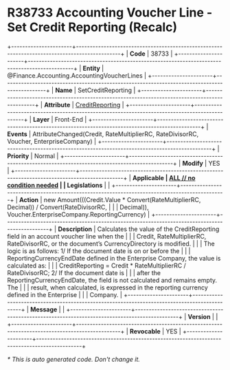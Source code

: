 ﻿---
erp.type: front-end-business-rule
erp.entity: Finance.Accounting.AccountingVoucherLines
---

# R38733 Accounting Voucher Line - Set Credit Reporting (Recalc)
+----------------------+----------------------------------------------------------------------------------------------+
| **Code**             | 38733                                                                                        |
+----------------------+----------------------------------------------------------------------------------------------+
| **Entity**           | @Finance.Accounting.AccountingVoucherLines                                                   |
+----------------------+----------------------------------------------------------------------------------------------+
| **Name**             | SetCreditReporting                                                                           |
+----------------------+----------------------------------------------------------------------------------------------+
| **Attribute**        | [CreditReporting](../entities/Finance.Accounting.AccountingVoucherLines.md#creditreporting)  |
+----------------------+----------------------------------------------------------------------------------------------+
| **Layer**            | Front-End                                                                                    |
+----------------------+----------------------------------------------------------------------------------------------+
| **Events**           | AttributeChanged(Credit, RateMultiplierRC, RateDivisorRC, Voucher, EnterpriseCompany)        |
+----------------------+----------------------------------------------------------------------------------------------+
| **Priority**         | Normal                                                                                       |
+----------------------+----------------------------------------------------------------------------------------------+
| **Modify**           | YES                                                                                          |
+----------------------+----------------------------------------------------------------------------------------------+
| **Applicable         | [ALL // no condition needed](xref:applicable-legislations)                                   |
| Legislations**       |                                                                                              |
+----------------------+----------------------------------------------------------------------------------------------+
| **Action**           | new Amount(((Credit.Value * Convert(RateMultiplierRC, Decimal)) / Convert(RateDivisorRC,     |
|                      | Decimal)), Voucher.EnterpriseCompany.ReportingCurrency)                                      |
+----------------------+----------------------------------------------------------------------------------------------+
| **Description**      | Calculates the value of the CreditReporting field in an account voucher line when the        |
|                      | Credit, RateMultiplierRC, RateDivisorRC, or the document’s CurrencyDirectory is modified.    |
|                      | The logic is as follows: 1/ If the document date is on or before the                         |
|                      | ReportingCurrencyEndDate defined in the Enterprise Company, the value is calculated as:      |
|                      | CreditReporting = Credit * RateMultiplierRC / RateDivisorRC; 2/ If the document date is      |
|                      | after the ReportingCurrencyEndDate, the field is not calculated and remains empty. The       |
|                      | result, when calculated, is expressed in the reporting currency defined in the Enterprise    |
|                      | Company.                                                                                     |
+----------------------+----------------------------------------------------------------------------------------------+
| **Message**          |                                                                                              |
+----------------------+----------------------------------------------------------------------------------------------+
| **Version**          |                                                                                              |
+----------------------+----------------------------------------------------------------------------------------------+
| **Revocable**        | YES                                                                                          |
+----------------------+----------------------------------------------------------------------------------------------+

*\* This is auto generated code. Don't change it.*
